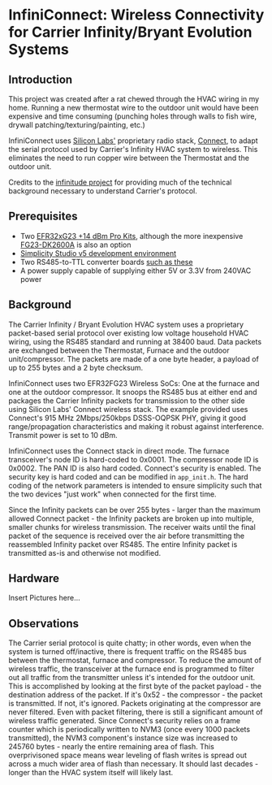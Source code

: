 # InfiniConnect: Wireless Connectivity for Carrier Infinity/Bryant Evolution Systems

## Introduction

This project was created after a rat chewed through the HVAC wiring in my home.  Running a new thermostat wire to the outdoor unit would have been
expensive and time consuming (punching holes through walls to fish wire, drywall patching/texturing/painting, etc.)

InfiniConnect uses [Silicon Labs'](https://www.silabs.com/) proprietary radio stack, [Connect](https://www.silabs.com/developers/flex-sdk-connect-networking-stack), to adapt the serial protocol used by Carrier's Infinity HVAC system to wireless.  This eliminates the need to run copper wire between the Thermostat and the outdoor unit.

Credits to the [infinitude project](https://github.com/nebulous/infinitude/) for providing much of the technical background necessary to understand
Carrier's protocol.

## Prerequisites

- Two [EFR32xG23 +14 dBm Pro Kits](https://www.silabs.com/development-tools/wireless/efr32xg23-pro-kit-14-dbm?tab=overview), although the more inexpensive [FG23-DK2600A](https://www.silabs.com/development-tools/wireless/proprietary/efr32fg23-868-915-mhz-14-dbm-dev-kit?tab=overview) is also an option
- [Simplicity Studio v5 development environment](https://www.silabs.com/developers/simplicity-studio)
- Two RS485-to-TTL converter boards [such as these](https://www.amazon.com/ALMOCN-Adapter-Module-Converter-Indicator/dp/B08XLT21S6)
- A power supply capable of supplying either 5V or 3.3V from 240VAC power

## Background

The Carrier Infinity / Bryant Evolution HVAC system uses a proprietary packet-based serial protocol over existing low voltage household HVAC wiring, using
the RS485 standard and running at 38400 baud.  Data packets are exchanged between the Thermostat, Furnace and the outdoor unit/compressor. The packets are 
made of a one byte header, a payload of up to 255 bytes and a 2 byte checksum.

InfiniConnect uses two EFR32FG23 Wireless SoCs: One at the furnace and one at the outdoor compressor.  It snoops the RS485 bus at either end
and packages the Carrier Infinity packets for transmission to the other side using Silicon Labs' Connect wireless stack.  The example provided uses
Connect's 915 MHz 2Mbps/250kbps DSSS-OQPSK PHY, giving it good range/propagation characteristics and making it robust against interference.  Transmit
power is set to 10 dBm.

InfiniConnect uses the Connect stack in direct mode.  The furnace transceiver's node ID is hard-coded to 0x0001.  The compressor node ID is 0x0002.
The PAN ID is also hard coded.  Connect's security is enabled.  The security key is hard coded and can be modified in `app_init.h`.  The hard coding
of the network parameters is intended to ensure simplicity such that the two devices "just work" when connected for the first time.

Since the Infinity packets can be over 255 bytes - larger than the maximum allowed Connect packet - the Infinity packets are broken up into
multiple, smaller chunks for wireless transmission.  The receiver waits until the final packet of the sequence is received over the air
before transmitting the reassembled Infinity packet over RS485.  The entire Infinity packet is transmitted as-is and otherwise not modified.


## Hardware

Insert Pictures here...

## Observations

The Carrier serial protocol is quite chatty; in other words, even when the system is turned off/inactive, there is frequent traffic
on the RS485 bus between the thermostat, furnace and compressor.  To reduce the amount of wireless traffic, the transceiver at the
furnace end is programmed to filter out all traffic from the transmitter unless it's intended for the outdoor unit.  This is accomplished
by looking at the first byte of the packet payload - the destination address of the packet.  If it's 0x52 - the compressor - the packet
is transmitted.  If not, it's ignored.  Packets originating at the compressor are never filtered.  Even with packet filtering, there is
still a significant amount of wireless traffic generated.  Since Connect's security relies on a frame counter which is periodically 
written to NVM3 (once every 1000 packets transmitted), the NVM3 component's instance size was increased to 245760 bytes - nearly the
entire remaining area of flash.  This overprivisoned space means wear leveling of flash writes is spread out across a much wider 
area of flash than necessary.  It should last decades - longer than the HVAC system itself will likely last.


